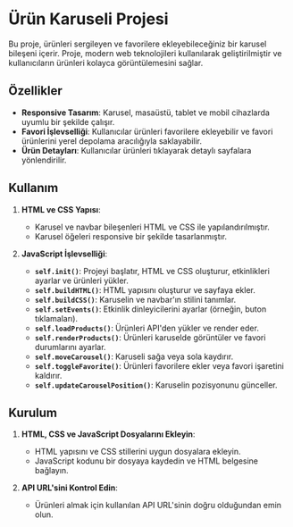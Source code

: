 # Ürün Karuseli Projesi

Bu proje, ürünleri sergileyen ve favorilere ekleyebileceğiniz bir karusel bileşeni içerir. Proje, modern web teknolojileri kullanılarak geliştirilmiştir ve kullanıcıların ürünleri kolayca görüntülemesini sağlar.

## Özellikler

- **Responsive Tasarım**: Karusel, masaüstü, tablet ve mobil cihazlarda uyumlu bir şekilde çalışır.
- **Favori İşlevselliği**: Kullanıcılar ürünleri favorilere ekleyebilir ve favori ürünlerini yerel depolama aracılığıyla saklayabilir.
- **Ürün Detayları**: Kullanıcılar ürünleri tıklayarak detaylı sayfalara yönlendirilir.

## Kullanım

1. **HTML ve CSS Yapısı**:

   - Karusel ve navbar bileşenleri HTML ve CSS ile yapılandırılmıştır.
   - Karusel öğeleri responsive bir şekilde tasarlanmıştır.

2. **JavaScript İşlevselliği**:
   - **`self.init()`**: Projeyi başlatır, HTML ve CSS oluşturur, etkinlikleri ayarlar ve ürünleri yükler.
   - **`self.buildHTML()`**: HTML yapısını oluşturur ve sayfaya ekler.
   - **`self.buildCSS()`**: Karuselin ve navbar'ın stilini tanımlar.
   - **`self.setEvents()`**: Etkinlik dinleyicilerini ayarlar (örneğin, buton tıklamaları).
   - **`self.loadProducts()`**: Ürünleri API'den yükler ve render eder.
   - **`self.renderProducts()`**: Ürünleri karuselde görüntüler ve favori durumlarını ayarlar.
   - **`self.moveCarousel()`**: Karuseli sağa veya sola kaydırır.
   - **`self.toggleFavorite()`**: Ürünleri favorilere ekler veya favori işaretini kaldırır.
   - **`self.updateCarouselPosition()`**: Karuselin pozisyonunu günceller.

## Kurulum

1. **HTML, CSS ve JavaScript Dosyalarını Ekleyin**:

   - HTML yapısını ve CSS stillerini uygun dosyalara ekleyin.
   - JavaScript kodunu bir dosyaya kaydedin ve HTML belgesine bağlayın.

2. **API URL'sini Kontrol Edin**:
   - Ürünleri almak için kullanılan API URL'sinin doğru olduğundan emin olun.
